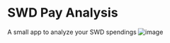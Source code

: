 # SWD Pay Analysis
A small app to analyze your SWD spendings
![image](https://github.com/user-attachments/assets/b73e8c0c-2dc3-4870-b88b-c0c759057ba9)
